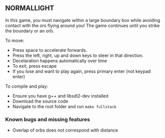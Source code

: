## NORMALLIGHT

In this game, you must navigate within a large boundary box while avoiding contact with the ors flying around you! The game continues until you strike the boundary or an orb.

To move:

 - Press space to accelerate forwards.
 - Press the left, right, up and down keys to steer in that direction.
 - Decelaration happens automatically over time
 - To exit, press escape
 - If you lose and want to play again, press primary enter (not keypad enter)

To compile and play:
 - Ensure you have g++ and libsdl2-dev installed
 - Download the source code
 - Navigate to the root folder and run ```make fullstack```


### Known bugs and missing features

 - Overlap of orbs does not correspond with distance
